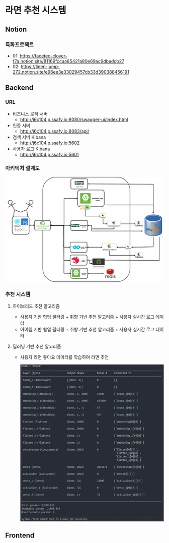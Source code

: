 # 라면 추천 시스템

## Notion

### 특화프로젝트

- 01: https://faceted-clover-f7a.notion.site/81169fccaa85421a80e69ac9dbadcb27
- 02: https://linen-jump-272.notion.site/e96ee3e33029457cb33d390388456191

## Backend

### URL

- 비즈니스 로직 서버
  - http://j6c104.p.ssafy.io:8080/swagger-ui/index.html
- 인증 서버
  - http://j6c104.p.ssafy.io:8083/api/
- 검색 서버 Kibana
  - http://j6c104.p.ssafy.io:5602
- 사용자 로그 Kibana
  * http://j6c104.p.ssafy.io:5601

### 아키텍처 설계도

![img](README.assets/-Copy_of_Main.jpg)

### 추천 시스템

1. 하이브리드 추천 알고리즘

   - 사용자 기반 협업 필터링 + 취향 기반 추천 알고리즘 + 사용자 실시간 로그 데이터
   - 아이템 기반 협업 필터링 + 취향 기반 추천 알고리즘 + 사용자 실시간 로그 데이터

2. 딥러닝 기반 추천 알고리즘

   - 사용자 라면 좋아요 데이터를 학습하여 라면 추천

     ![image-20220406145831369](README.assets/image-20220406145831369.png)

## Frontend

